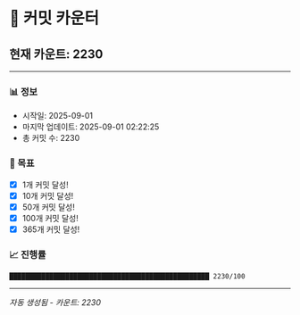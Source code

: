 # 🔢 커밋 카운터

## 현재 카운트: 2230

---

### 📊 정보
- 시작일: 2025-09-01
- 마지막 업데이트: 2025-09-01 02:22:25
- 총 커밋 수: 2230

### 🎯 목표
- [x] 1개 커밋 달성!
- [x] 10개 커밋 달성!
- [x] 50개 커밋 달성!
- [x] 100개 커밋 달성!
- [x] 365개 커밋 달성!

### 📈 진행률
```
██████████████████████████████████████████████████ 2230/100
```

---
*자동 생성됨 - 카운트: 2230*
